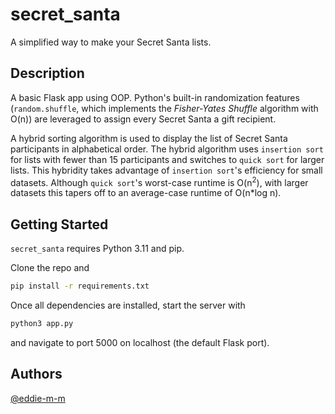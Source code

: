 # secret_santa

A simplified way to make your Secret Santa lists.

## Description

A basic Flask app using OOP. Python's built-in randomization features (`random.shuffle`, which implements the _Fisher-Yates Shuffle_ algorithm with O(n)) are leveraged to assign every Secret Santa a gift recipient.

A hybrid sorting algorithm is used to display the list of Secret Santa participants in alphabetical order. The hybrid algorithm uses `insertion sort` for lists with fewer than 15 participants and switches to `quick sort` for larger lists. This hybridity takes advantage of `insertion sort`'s efficiency for small datasets. Although `quick sort`'s worst-case runtime is O(n<sup>2</sup>), with larger datasets this tapers off to an average-case runtime of O(n\*log n).

## Getting Started

`secret_santa` requires Python 3.11 and pip.

Clone the repo and

```bash
pip install -r requirements.txt
```

Once all dependencies are installed, start the server with

```python
python3 app.py
```

and navigate to port 5000 on localhost (the default Flask port).

## Authors

[@eddie-m-m](https://github.com/eddie-m-m/)<br><br>
